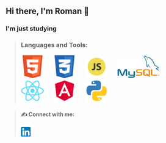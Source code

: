 ## Hi there, I'm Roman 👋

### I'm just studying

>### Languages and Tools:
><img height="60" style="margin-right: 20px" src="./img/html5.svg" alt="HTML5"> 
><img height="60" style="margin-right: 20px" src="./img/scc3.svg" alt="CSS3">
><img height="60" style="margin-right: 20px" src="./img/javascript.svg" alt="JavaScript">
><img height="60" style="margin-right: 20px" src="./img/mysql.svg" alt="MySQL">
><img height="60" style="margin-right: 20px" src="./img/react.svg" alt="React">
><img height="60" style="margin-right: 20px" src="./img/angular.svg" alt="Angular">
><img height="60" style="margin-right: 20px" src="./img/python.svg" alt="Python">

>#### ✍️ Connect with me:
>[<img height="25" align="center" src="./img/linkedin.svg" alt="De Sirko">](https://www.linkedin.com/in/romansyrko/) <br>